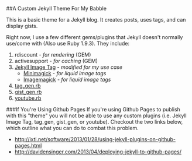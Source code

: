 ##A Custom Jekyll Theme For My Babble

This is a basic theme for a Jekyll blog. It creates posts, uses tags, and can display gists.

Right now, I use a few different gems/plugins that Jekyll doesn't normally use/come with (Also use Ruby 1.9.3). They include:

1. rdiscount - _for rendering_ (GEM)
2. activesupport - _for caching_ (GEM)
3. [Jekyll Image Tag](https://github.com/robwierzbowski/jekyll-image-tag) - _modified for my use case_
    * [Minimagick](https://github.com/minimagick/minimagick) - _for liquid image tags_
    * [Imagemagick](http://www.imagemagick.org/script/index.php) - _for liquid image tags_
6. [tag_gen.rb](http://charliepark.org/tags-in-jekyll/)
7. [gist_gen.rb](http://blog.55minutes.com/2012/03/liquid-gist-tag-for-jekyll/#gist-1937862-gist-rb)
8. [youtube.rb](https://gist.github.com/joelverhagen/1805814)

###If You're Using Github Pages
If you're using Github Pages to publish with this "theme" you will not be able to use any custom plugins (i.e. Jekyll Image Tag, tag_gen, gist_gen, or youtube). Checkout the two links below, which outline what you can do to combat this problem.

+ http://ixti.net/software/2013/01/28/using-jekyll-plugins-on-github-pages.html
+ http://davidensinger.com/2013/04/deploying-jekyll-to-github-pages/
